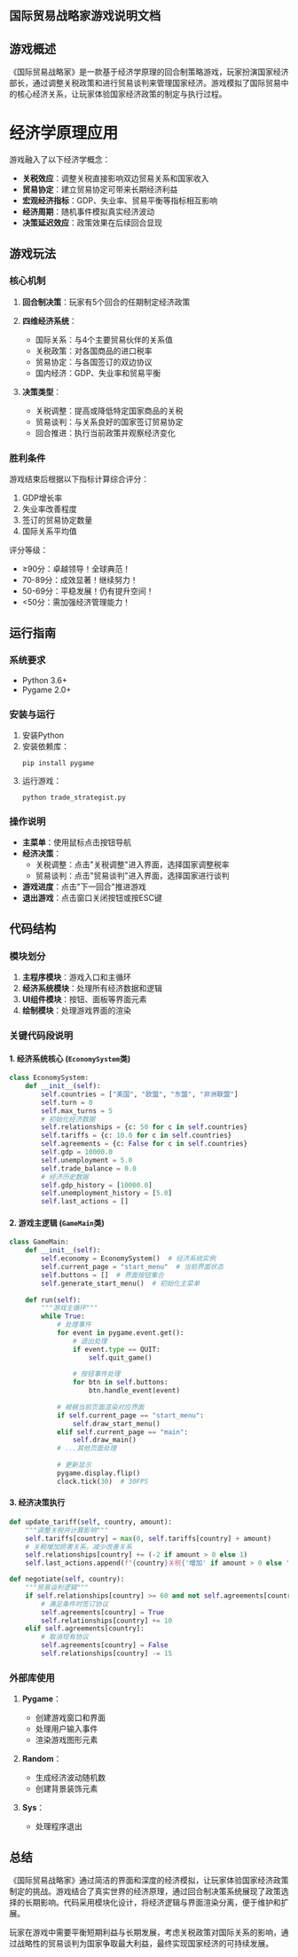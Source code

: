 ## 国际贸易战略家游戏说明文档

## 游戏概述

《国际贸易战略家》是一款基于经济学原理的回合制策略游戏，玩家扮演国家经济部长，通过调整关税政策和进行贸易谈判来管理国家经济。游戏模拟了国际贸易中的核心经济关系，让玩家体验国家经济政策的制定与执行过程。

# 经济学原理应用
游戏融入了以下经济学概念：
- **关税效应**：调整关税直接影响双边贸易关系和国家收入
- **贸易协定**：建立贸易协定可带来长期经济利益
- **宏观经济指标**：GDP、失业率、贸易平衡等指标相互影响
- **经济周期**：随机事件模拟真实经济波动
- **决策延迟效应**：政策效果在后续回合显现

## 游戏玩法

### 核心机制
1. **回合制决策**：玩家有5个回合的任期制定经济政策
2. **四维经济系统**：
   - 国际关系：与4个主要贸易伙伴的关系值
   - 关税政策：对各国商品的进口税率
   - 贸易协定：与各国签订的双边协议
   - 国内经济：GDP、失业率和贸易平衡

3. **决策类型**：
   - 关税调整：提高或降低特定国家商品的关税
   - 贸易谈判：与关系良好的国家签订贸易协定
   - 回合推进：执行当前政策并观察经济变化

### 胜利条件
游戏结束后根据以下指标计算综合评分：
1. GDP增长率
2. 失业率改善程度
3. 签订的贸易协定数量
4. 国际关系平均值

评分等级：
- ≥90分：卓越领导！全球典范！
- 70-89分：成效显著！继续努力！
- 50-69分：平稳发展！仍有提升空间！
- <50分：需加强经济管理能力！

## 运行指南

### 系统要求
- Python 3.6+
- Pygame 2.0+

### 安装与运行
1. 安装Python
2. 安装依赖库：
   ```
   pip install pygame
   ```
3. 运行游戏：
   ```
   python trade_strategist.py
   ```

### 操作说明
- **主菜单**：使用鼠标点击按钮导航
- **经济决策**：
  - 关税调整：点击"关税调整"进入界面，选择国家调整税率
  - 贸易谈判：点击"贸易谈判"进入界面，选择国家进行谈判
- **游戏进度**：点击"下一回合"推进游戏
- **退出游戏**：点击窗口关闭按钮或按ESC键

## 代码结构

### 模块划分
1. **主程序模块**：游戏入口和主循环
2. **经济系统模块**：处理所有经济数据和逻辑
3. **UI组件模块**：按钮、面板等界面元素
4. **绘制模块**：处理游戏界面的渲染

### 关键代码段说明

#### 1. 经济系统核心 (`EconomySystem`类)
```python
class EconomySystem:
    def __init__(self):
        self.countries = ["美国", "欧盟", "东盟", "非洲联盟"]
        self.turn = 0
        self.max_turns = 5
        # 初始化经济数据
        self.relationships = {c: 50 for c in self.countries}
        self.tariffs = {c: 10.0 for c in self.countries}
        self.agreements = {c: False for c in self.countries}
        self.gdp = 10000.0
        self.unemployment = 5.0
        self.trade_balance = 0.0
        # 经济历史数据
        self.gdp_history = [10000.0]
        self.unemployment_history = [5.0]
        self.last_actions = []
```

#### 2. 游戏主逻辑 (`GameMain`类)
```python
class GameMain:
    def __init__(self):
        self.economy = EconomySystem()  # 经济系统实例
        self.current_page = "start_menu"  # 当前界面状态
        self.buttons = []  # 界面按钮集合
        self.generate_start_menu()  # 初始化主菜单
        
    def run(self):
        """游戏主循环"""
        while True:
            # 处理事件
            for event in pygame.event.get():
                # 退出处理
                if event.type == QUIT:
                    self.quit_game()
                
                # 按钮事件处理
                for btn in self.buttons:
                    btn.handle_event(event)
            
            # 根据当前页面渲染对应界面
            if self.current_page == "start_menu":
                self.draw_start_menu()
            elif self.current_page == "main":
                self.draw_main()
            # ...其他页面处理
            
            # 更新显示
            pygame.display.flip()
            clock.tick(30)  # 30FPS
```

#### 3. 经济决策执行
```python
def update_tariff(self, country, amount):
    """调整关税并计算影响"""
    self.tariffs[country] = max(0, self.tariffs[country] + amount)
    # 关税增加损害关系，减少改善关系
    self.relationships[country] += (-2 if amount > 0 else 1)
    self.last_actions.append(f"{country}关税{'增加' if amount > 0 else '减少'} {abs(amount)}%")

def negotiate(self, country):
    """贸易谈判逻辑"""
    if self.relationships[country] >= 60 and not self.agreements[country]:
        # 满足条件时签订协议
        self.agreements[country] = True
        self.relationships[country] += 10
    elif self.agreements[country]:
        # 取消现有协议
        self.agreements[country] = False
        self.relationships[country] -= 15
```

### 外部库使用
1. **Pygame**：
   - 创建游戏窗口和界面
   - 处理用户输入事件
   - 渲染游戏图形元素
   
2. **Random**：
   - 生成经济波动随机数
   - 创建背景装饰元素

3. **Sys**：
   - 处理程序退出

## 总结

《国际贸易战略家》通过简洁的界面和深度的经济模拟，让玩家体验国家经济政策制定的挑战。游戏结合了真实世界的经济原理，通过回合制决策系统展现了政策选择的长期影响。代码采用模块化设计，将经济逻辑与界面渲染分离，便于维护和扩展。

玩家在游戏中需要平衡短期利益与长期发展，考虑关税政策对国际关系的影响，通过战略性的贸易谈判为国家争取最大利益，最终实现国家经济的可持续发展。
